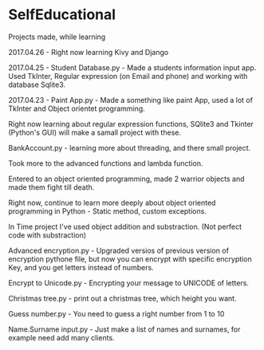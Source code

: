 # SelfEducational
Projects made, while learning

2017.04.26  - Right now learning Kivy and Django

2017.04.25 - Student Database.py -  Made a students information input app. Used TkInter, Regular expression (on Email and phone) and working with database Sqlite3.

2017.04.23 - Paint App.py - Made a something like paint App, used a lot of TkInter and Object orientet programming.

Right now learning about regular expression functions, SQlite3 and Tkinter (Python's GUI)  will make a samall project with these.

BankAccount.py - learning more about threading, and there small project.

Took more to the advanced functions and lambda function.

Entered to an object oriented programming, made 2 warrior objects and made them fight till death.

Right now, continue to learn more deeply about object oriented programming in Python - Static method, custom exceptions.

In Time project I've used object addition and substraction. (Not perfect code with substraction)

Advanced encryption.py - Upgraded versios of previous version of encryption pythone file, but now you can encrypt with specific encryption Key, and you get letters instead of numbers.

Encrypt to Unicode.py - Encrypting your message to UNICODE of letters.

Christmas tree.py - print out a christmas tree, which height you want.

Guess number.py - You need to guess a right number from 1 to 10

Name.Surname input.py - Just make a list of names and surnames, for example need add many clients.




















